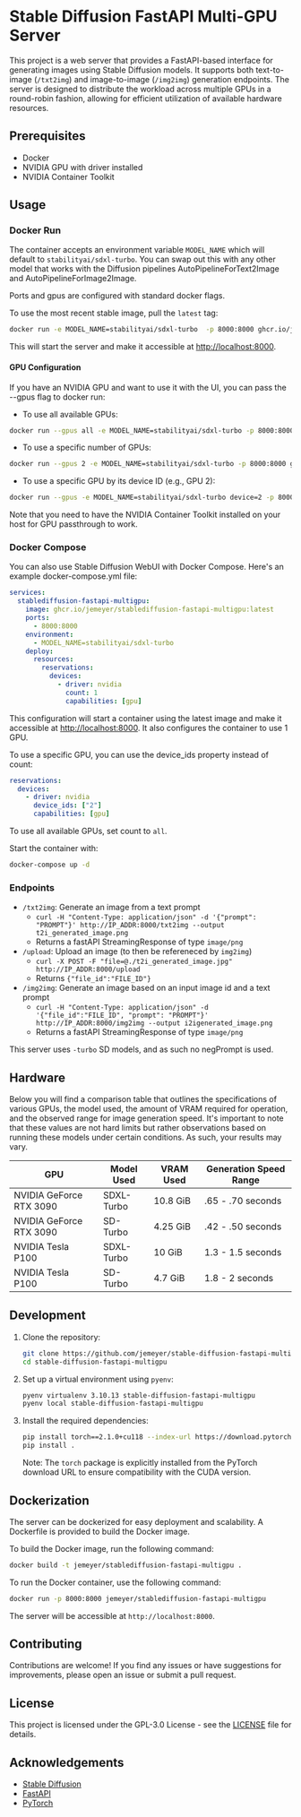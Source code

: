 # Stable Diffusion FastAPI Multi-GPU Server

This project is a web server that provides a FastAPI-based interface for generating images using Stable Diffusion models. It supports both text-to-image (`/txt2img`) and image-to-image (`/img2img`) generation endpoints. The server is designed to distribute the workload across multiple GPUs in a round-robin fashion, allowing for efficient utilization of available hardware resources.

## Prerequisites

- Docker
- NVIDIA GPU with driver installed
- NVIDIA Container Toolkit

## Usage

### Docker Run

The container accepts an environment variable `MODEL_NAME` which will default to `stabilityai/sdxl-turbo`. You can swap out this with any other model that works with the Diffusion pipelines AutoPipelineForText2Image and AutoPipelineForImage2Image.

Ports and gpus are configured with standard docker flags.

To use the most recent stable image, pull the `latest` tag:

```bash
docker run -e MODEL_NAME=stabilityai/sdxl-turbo  -p 8000:8000 ghcr.io/jemeyer/stablediffusion-fastapi-multigpu:latest
```

This will start the server and make it accessible at <http://localhost:8000>.

#### GPU Configuration

If you have an NVIDIA GPU and want to use it with the UI, you can pass the --gpus flag to docker run:

- To use all available GPUs:

```bash
docker run --gpus all -e MODEL_NAME=stabilityai/sdxl-turbo -p 8000:8000 ghcr.io/jemeyer/stablediffusion-fastapi-multigpu:latest
```

- To use a specific number of GPUs:

```bash
docker run --gpus 2 -e MODEL_NAME=stabilityai/sdxl-turbo -p 8000:8000 ghcr.io/jemeyer/stablediffusion-fastapi-multigpu:latest
```

- To use a specific GPU by its device ID (e.g., GPU 2):

```bash
docker run --gpus -e MODEL_NAME=stabilityai/sdxl-turbo device=2 -p 8000:8000 ghcr.io/jemeyer/stablediffusion-fastapi-multigpu:latest
```

Note that you need to have the NVIDIA Container Toolkit installed on your host for GPU passthrough to work.

### Docker Compose

You can also use Stable Diffusion WebUI with Docker Compose. Here's an example docker-compose.yml file:

```yaml
services:
  stablediffusion-fastapi-multigpu:
    image: ghcr.io/jemeyer/stablediffusion-fastapi-multigpu:latest
    ports:
      - 8000:8000
    environment:
      - MODEL_NAME=stabilityai/sdxl-turbo
    deploy:
      resources:
        reservations:
          devices:
            - driver: nvidia
              count: 1
              capabilities: [gpu]
```

This configuration will start a container using the latest image and make it accessible at <http://localhost:8000>. It also configures the container to use 1 GPU.

To use a specific GPU, you can use the device_ids property instead of count:

```yaml
reservations:
  devices:
    - driver: nvidia
      device_ids: ["2"]
      capabilities: [gpu]
```

To use all available GPUs, set count to `all`.

Start the container with:

```bash
docker-compose up -d
```

### Endpoints

- `/txt2img`: Generate an image from a text prompt
  - `curl -H "Content-Type: application/json" -d '{"prompt": "PROMPT"}' http://IP_ADDR:8000/txt2img --output t2i_generated_image.png`
  - Returns a fastAPI StreamingResponse of type `image/png`
- `/upload`: Upload an image (to then be refereneced by `img2img`)
  - `curl -X POST -F "file=@./t2i_generated_image.jpg" http://IP_ADDR:8000/upload`
  - Returns `{"file_id":"FILE_ID"}`
- `/img2img`: Generate an image based on an input image id and a text prompt
  - `curl -H "Content-Type: application/json" -d '{"file_id":"FILE_ID", "prompt": "PROMPT"}' http://IP_ADDR:8000/img2img --output i2igenerated_image.png`
  - Returns a fastAPI StreamingResponse of type `image/png`

This server uses `-turbo` SD models, and as such no negPrompt is used.

## Hardware

Below you will find a comparison table that outlines the specifications of various GPUs, the model used, the amount of VRAM required for operation, and the observed range for image generation speed. It's important to note that these values are not hard limits but rather observations based on running these models under certain conditions. As such, your results may vary.

| GPU                     | Model Used | VRAM Used | Generation Speed Range |
| ----------------------- | ---------- | --------- | ---------------------- |
| NVIDIA GeForce RTX 3090 | SDXL-Turbo | 10.8 GiB  | .65 - .70 seconds      |
| NVIDIA GeForce RTX 3090 | SD-Turbo   | 4.25 GiB  | .42 - .50 seconds      |
| NVIDIA Tesla P100       | SDXL-Turbo | 10 GiB    | 1.3 - 1.5 seconds      |
| NVIDIA Tesla P100       | SD-Turbo   | 4.7 GiB   | 1.8 - 2 seconds        |

## Development

1. Clone the repository:

   ```bash
   git clone https://github.com/jemeyer/stable-diffusion-fastapi-multigpu.git
   cd stable-diffusion-fastapi-multigpu
   ```

2. Set up a virtual environment using `pyenv`:

   ```bash
   pyenv virtualenv 3.10.13 stable-diffusion-fastapi-multigpu
   pyenv local stable-diffusion-fastapi-multigpu
   ```

3. Install the required dependencies:

   ```bash
   pip install torch==2.1.0+cu118 --index-url https://download.pytorch.org/
   pip install .
   ```

   Note: The `torch` package is explicitly installed from the PyTorch download URL to ensure compatibility with the CUDA version.

## Dockerization

The server can be dockerized for easy deployment and scalability. A Dockerfile is provided to build the Docker image.

To build the Docker image, run the following command:

```bash
docker build -t jemeyer/stablediffusion-fastapi-multigpu .
```

To run the Docker container, use the following command:

```bash
docker run -p 8000:8000 jemeyer/stablediffusion-fastapi-multigpu
```

The server will be accessible at `http://localhost:8000`.

## Contributing

Contributions are welcome! If you find any issues or have suggestions for improvements, please open an issue or submit a pull request.

## License

This project is licensed under the GPL-3.0 License - see the [LICENSE](LICENSE) file for details.

## Acknowledgements

- [Stable Diffusion](https://stability.ai/stable-image)
- [FastAPI](https://fastapi.tiangolo.com/)
- [PyTorch](https://pytorch.org/)
